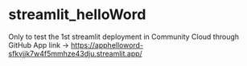 # streamlit_helloWord
Only to test the 1st streamlit deployment in Community Cloud through GitHub
App link -> https://apphelloword-sfkvjjk7w4f5mmhze43dju.streamlit.app/
